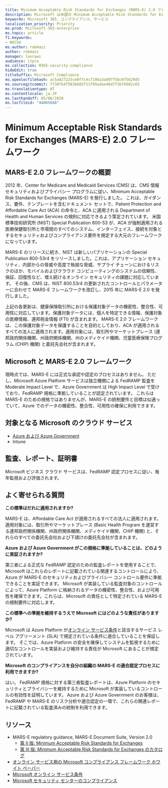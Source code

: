 ```yaml
---
title: Minimum Acceptable Risk Standards for Exchanges (MARS-E) 2.0 フレームワーク
description: Microsoft は米国の Minimum Acceptable Risk Standards for Exchanges (MARS-E) に準拠しています。
keywords: Microsoft 365、コンプライアンス、サービス
localization_priority: Priority
ms.prod: Microsoft-365-enterprise
ms.topic: article
f1.keywords:
- NOCSH
ms.author: robmazz
author: robmazz
manager: laurawi
audience: itpro
ms.collection: M365-security-compliance
hideEdit: true
titleSuffix: Microsoft Compliance
ms.openlocfilehash: ac5a027225ce0f7c4c719ba3a897f5bc6f5629d5
ms.sourcegitcommit: 7f307b4f583b602f11f69adae46d7f3bf6982c65
ms.translationtype: HT
ms.contentlocale: ja-JP
ms.lasthandoff: 05/06/2020
ms.locfileid: "44065648"
---
```

# <a name="minimum-acceptable-risk-standards-for-exchanges-mars-e-20-framework"></a>Minimum Acceptable Risk Standards for Exchanges (MARS-E) 2.0 フレームワーク

## <a name="mars-e-20-framework-overview"></a>MARS-E 2.0 フレームワークの概要

2012 年、Center for Medicare and Medicaid Services (CMS) は、CMS 情報セキュリティおよびプライバシー プログラムに従い、Minimum Acceptable Risk Standards for Exchanges (MARS-E) を発行しました。 これは、ガイダンス、要件、テンプレートを含むドキュメント セットで、Patient Protection and Affordable Care Act (ACA) の命令と、ACA に適用される Department of Health and Human Services の規則に対応できるよう策定されています。 米国標準技術研究所 (NIST) Special Publication 800-53 が、ACA が強制適用される医療保健取引所と市場間のすべてのシステム、インターフェイス、接続を対象とするセキュリティおよびコンプライアンス要件を規定する大元のフレームワークになっています。

MARS-E のリリースに続き、NIST は新しいパブリケーションの Special Publication 800-53r4 をリリースしました。これは、アプリケーション セキュリティ、内部からの脅威や高度で執拗な脅威、サプライ チェーンにおけるリスクのほか、モバイルおよびクラウド コンピューティングのシステムの信頼性、保証、回復性など、増え続けるオンライン セキュリティの課題に対応しています。 その後、CMS は、NIST 800.53r4 の更新されたコントロールとパラメーターに合わせて MARS-E フレームワークを改訂し、2015 年に MARS-E 2.0 を発行しました。

上記の各更新は、健康保険取引所における保護対象データの機密性、整合性、可用性に対応しています。保護対象データには、個人を特定できる情報、保護対象の医療情報、連邦税金情報 (FTI) が含まれます。 MARS-E 2.0 フレームワークは、この保護対象データを保護することを目的としており、ACA が適用されるすべての法人に適用されます。適用対象には、取引所やマーケットプレース (連邦政府関係機関、州政府関係機関、州のメディケイド機関、児童医療保険プログラム (CHIP) 機関) と委託先会社が含まれます。

## <a name="microsoft-and-mars-e-20-framework"></a>Microsoft と MARS-E 2.0 フレームワーク

現時点では、MARS-E には正式な承認や認定のプロセスはありません。 ただし、Microsoft Azure Platform サービスは独立機関による FedRAMP 監査を Moderate Impact Level で、Azure Government は High Impact Level で受けており、FedRAMP 規格に準拠していることが認定されています。 これらは MARS-E のための規格ではありませんが、MARS-E の統制要件と目標は似通っていて、Azure でのデータの機密性、整合性、可用性の確保に利用できます。

## <a name="microsoft-in-scope-cloud-services"></a>対象となる Microsoft のクラウド サービス

- [Azure および Azure Government](https://aka.ms/AzureCompliance)
- Intune

## <a name="audits-reports-and-certificates"></a>監査、レポート、証明書

Microsoft ビジネス クラウド サービスは、FedRAMP 認定プロセスに従い、毎年監視および評価されます。

## <a name="frequently-asked-questions"></a>よく寄せられる質問

**この標準はだれに適用されますか?**

MARS-E は、Affordable Care Act が適用されるすべての法人に適用されます。適用対象には、取引所やマーケットプレース (Basic Health Program を運営する連邦政府関係機関、州政府関係機関、メディケイド機関、CHIP 機関) と、それらのすべての委託先会社および下請けの委託先会社が含まれます。

**Azure および Azure Government がこの規格に準拠していることは、どのように実証されますか?**

第三者による正式な FedRAMP 認定のための監査レポートを使用することで、Microsoft はこれらのレポートに記載されている関連するコントロールにより、Azure が MARS-E のセキュリティおよびプライバシー コントロール要件に準拠できることを実証できます。 Microsoft が実装している監査対象のコントロールによって、Azure Platform に格納されるデータの機密性、整合性、および可用性を確保できます。これらは、Microsoft の責任として特定されている MARS-E の規制要件に対応します。

**この標準への準拠を維持するうえで Microsoft にはどのような責任がありますか?**

Microsoft は Azure Platform が[オンライン サービス条件](https://www.microsoftvolumelicensing.com/DocumentSearch.aspx?Mode=3&DocumentTypeId=31)と該当するサービス レベル アグリーメント (SLA) で規定されている条件に適合していることを保証します。 そこでは、Azure Platform の安全を確保してシステムを監視するために適切なコントロールを実装および維持する責任が Microsoft にあることが規定されています。

**Microsoft のコンプライアンスを自分の組織の MARS-E の適合認定プロセスに利用できますか?**

はい。 FedRAMP 規格に対する第三者監査レポートは、Azure Platform のセキュリティとプライバシーを維持するために Microsoft が実装しているコントロールの有効性を証明しています。 Azure および Azure Government のお客様は、FedRAMP や MARS-E のリスク分析や適合認定の一環で、これらの関連レポートに記載されている監査済みの統制を利用できます。

## <a name="resources"></a>リソース

- MARS-E regulatory guidance, MARS-E Document Suite, Version 2.0
    - [第 II 版: Minimum Acceptable Risk Standards for Exchanges](https://www.cms.gov/CCIIO/Resources/Regulations-and-Guidance/Downloads/2-MARS-E-v2-0-Minimum-Acceptable-Risk-Standards-for-Exchanges-11102015.pdf)
    - [第 III 版: Minimum Acceptable Risk Standards for Exchanges のカタログ](https://www.cms.gov/CCIIO/Resources/Regulations-and-Guidance/Downloads/3-MARS-E-v2-0-Catalog-of-Security-and-Privacy-Controls-11102015.pdf)
- [オンライン サービス用の Microsoft コンプライアンス フレームワーク ホワイト ペーパー](https://aka.ms/compliance-framework)
- [Microsoft オンライン サービス条件](https://www.microsoftvolumelicensing.com/DocumentSearch.aspx?Mode=3&DocumentTypeId=31)
- [Microsoft セキュリティ センターのコンプライアンス](https://www.microsoft.com/trust-center/compliance/compliance-overview)
